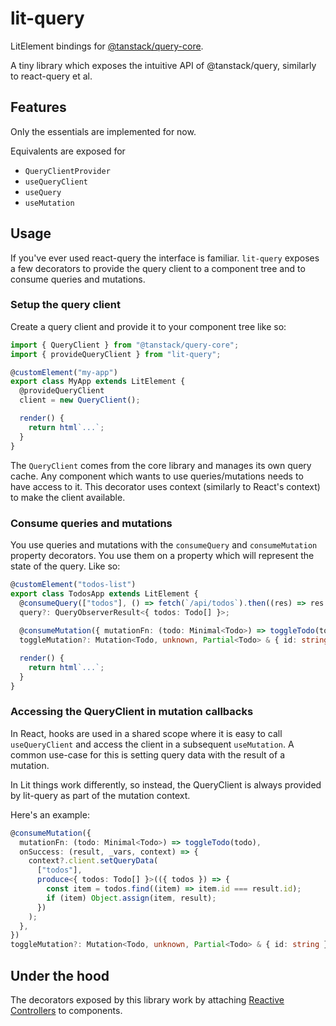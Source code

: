 # lit-query
LitElement bindings for [@tanstack/query-core](https://www.npmjs.com/package/@tanstack/query-core).

A tiny library which exposes the intuitive API of @tanstack/query, similarly to react-query et al.

## Features

Only the essentials are implemented for now.

Equivalents are exposed for

- `QueryClientProvider`
- `useQueryClient`
- `useQuery`
- `useMutation`

## Usage

If you've ever used react-query the interface is familiar. `lit-query` exposes a few decorators to provide the query client to a component tree and to consume queries and mutations.

### Setup the query client

Create a query client and provide it to your component tree like so:

```ts
import { QueryClient } from "@tanstack/query-core";
import { provideQueryClient } from "lit-query";

@customElement("my-app")
export class MyApp extends LitElement {
  @provideQueryClient
  client = new QueryClient();

  render() {
    return html`...`;
  }
}
```

The `QueryClient` comes from the core library and manages its own query cache. Any component which wants to use queries/mutations needs to have access to it. This decorator uses context (similarly to React's context) to make the client available.

### Consume queries and mutations

You use queries and mutations with the `consumeQuery` and `consumeMutation` property decorators. You use them on a property which will represent the state of the query. Like so:

```ts
@customElement("todos-list")
export class TodosApp extends LitElement {
  @consumeQuery(["todos"], () => fetch(`/api/todos`).then((res) => res.json()))
  query?: QueryObserverResult<{ todos: Todo[] }>;
  
  @consumeMutation({ mutationFn: (todo: Minimal<Todo>) => toggleTodo(todo) })
  toggleMutation?: Mutation<Todo, unknown, Partial<Todo> & { id: string }>;

  render() {
    return html`...`;
  }
}
```

### Accessing the QueryClient in mutation callbacks

In React, hooks are used in a shared scope where it is easy to call `useQueryClient` and access the client in a subsequent `useMutation`. A common use-case for this is setting query data with the result of a mutation.

In Lit things work differently, so instead, the QueryClient is always provided by lit-query as part of the mutation context.

Here's an example:

```ts
@consumeMutation({
  mutationFn: (todo: Minimal<Todo>) => toggleTodo(todo),
  onSuccess: (result, _vars, context) => {
    context?.client.setQueryData(
      ["todos"],
      produce<{ todos: Todo[] }>(({ todos }) => {
        const item = todos.find((item) => item.id === result.id);
        if (item) Object.assign(item, result);
      })
    );
  },
})
toggleMutation?: Mutation<Todo, unknown, Partial<Todo> & { id: string }>;
```

## Under the hood

The decorators exposed by this library work by attaching [Reactive Controllers](https://lit.dev/docs/composition/controllers/) to components.
